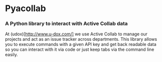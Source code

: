 # Pyacollab

### A Python library to interact with Active Collab data

At (udox)[http://www.u-dox.com/] we use Active Collab to manage our projects
and act as an issue tracker across departments. This library allows you to
execute commands with a given API key and get back readable data so you can
interact with it via code or just keep tabs via the command line easily.


